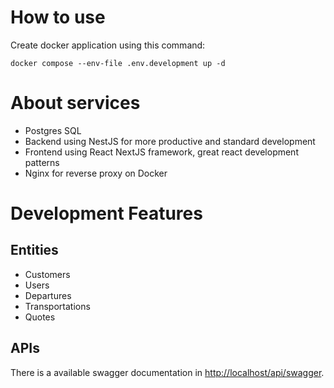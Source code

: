 # How to use

Create docker application using this command:

```
docker compose --env-file .env.development up -d
```

# About services
- Postgres SQL 
- Backend using NestJS for more productive and standard development
- Frontend using React NextJS framework, great react development patterns
- Nginx for reverse proxy on Docker

# Development Features

## Entities
- Customers
- Users
- Departures
- Transportations
- Quotes

## APIs
There is a available swagger documentation in [http://localhost/api/swagger](http://localhost/api/swagger).